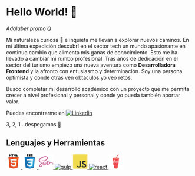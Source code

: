 # Hello World! :wave:

*Adalaber promo Q*

Mi naturaleza curiosa :eyes: e inquieta me llevan a explorar nuevos caminos. En mi última expedición descubrí en el sector tech un mundo apasionante en continuo cambio que alimenta mis ganas de conocimiento. Esto me ha llevado a cambiar mi rumbo profesional. Tras años de dedicación en el sector del turismo empiezo una nueva aventura como **Desarrolladora Frontend** y la afronto con entusiasmo y determinación. Soy una persona optimista y donde otras ven obtaculos yo veo retos.  

Busco completar mi desarrollo académico con un proyecto que me permita crecer a nivel profesional y personal y donde yo pueda también aportar valor.


Puedes encontrarme en [![Linkedin](https://i.stack.imgur.com/gVE0j.png) ](https://www.linkedin.com/in/lupe-morales/)



3, 2, 1...despegamos :rocket:






## Lenguajes y Herramientas

<p align="left"> <a href="https://www.w3.org/html/" target="_blank"> <img src="https://raw.githubusercontent.com/devicons/devicon/master/icons/html5/html5-original-wordmark.svg" alt="html5" width="40" height="40"/> </a> <a href="https://www.w3schools.com/css/" target="_blank"> <img src="https://raw.githubusercontent.com/devicons/devicon/master/icons/css3/css3-original-wordmark.svg" alt="css3" width="40" height="40"/> </a>   <a href="https://sass-lang.com" target="_blank"> <img src="https://raw.githubusercontent.com/devicons/devicon/master/icons/sass/sass-original.svg" alt="sass" width="40" height="40"/> </a>  
   <a href="" > <img src="https://upload.wikimedia.org/wikipedia/commons/thumb/d/d9/Node.js_logo.svg/2560px-Node.js_logo.svg.png" alt="gulp" width="60" height="40"/> </a> 
   <a href="https://developer.mozilla.org/en-US/docs/Web/JavaScript" target="_blank"> <img src="https://raw.githubusercontent.com/devicons/devicon/master/icons/javascript/javascript-original.svg" alt="javascript" width="40" height="40"/> </a><a href="https://reactjs.org/" target="_blank"> <img src="https://upload.wikimedia.org/wikipedia/commons/thumb/a/a7/React-icon.svg/2300px-React-icon.svg.png" alt="react" width="40" height="40"/> </a> <a href="https://gulpjs.com" target="_blank"> <img src="https://raw.githubusercontent.com/devicons/devicon/master/icons/gulp/gulp-plain.svg" alt="gulp" width="40" height="40"/> </a>  </p>
   

